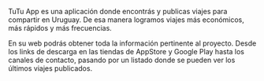 TuTu App es una aplicación donde encontrás y publicas viajes para compartir en Uruguay. De esa manera logramos viajes más económicos, más rápidos y más frecuencias.

En su web podrás obtener toda la información pertinente al proyecto. Desde los links de descarga en las tiendas de AppStore y Google Play hasta los canales de contacto, pasando por un listado donde se pueden ver los últimos viajes publicados.